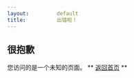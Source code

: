 ```yaml
---
layout:         default
title:          出错啦！
---
```


## 很抱歉


您访问的是一个未知的页面。 ** [返回首页]({{site.url}}) **


